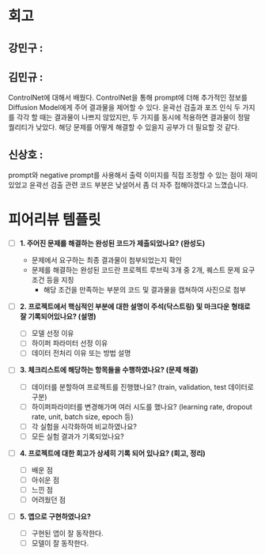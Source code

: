 # 회고
## 강민구 :

## 김민규 :
ControlNet에 대해서 배웠다. ControlNet을 통해 prompt에 더해 추가적인 정보를 Diffusion Model에게 주어 결과물을 제어할 수 있다. 윤곽선 검출과 포즈 인식 두 가지를 각각 할 때는 결과물이 나쁘지 않았지만, 두 가지를 동시에 적용하면 결과물이 정말 퀄리티가 낮았다. 해당 문제를 어떻게 해결할 수 있을지 공부가 더 필요할 것 같다.

## 신상호 :
prompt와 negative prompt를 사용해서 출력 이미지를 직접 조정할 수 있는 점이 재미있었고 윤곽선 검출 관련 코드 부분은 낮설어서 좀 더 자주 접해야겠다고 느꼈습니다.

# 피어리뷰 템플릿

- [ ]  **1. 주어진 문제를 해결하는 완성된 코드가 제출되었나요? (완성도)**
    - 문제에서 요구하는 최종 결과물이 첨부되었는지 확인
    - 문제를 해결하는 완성된 코드란 프로젝트 루브릭 3개 중 2개, 
    퀘스트 문제 요구조건 등을 지칭
        - 해당 조건을 만족하는 부분의 코드 및 결과물을 캡쳐하여 사진으로 첨부

- [ ]  **2. 프로젝트에서 핵심적인 부분에 대한 설명이 주석(닥스트링) 및 마크다운 형태로 잘 기록되어있나요? (설명)**
    - [ ]  모델 선정 이유
    - [ ]  하이퍼 파라미터 선정 이유
    - [ ]  데이터 전처리 이유 또는 방법 설명

- [ ]  **3. 체크리스트에 해당하는 항목들을 수행하였나요? (문제 해결)**
    - [ ]  데이터를 분할하여 프로젝트를 진행했나요? (train, validation, test 데이터로 구분)
    - [ ]  하이퍼파라미터를 변경해가며 여러 시도를 했나요? (learning rate, dropout rate, unit, batch size, epoch 등)
    - [ ]  각 실험을 시각화하여 비교하였나요?
    - [ ]  모든 실험 결과가 기록되었나요?

- [ ]  **4. 프로젝트에 대한 회고가 상세히 기록 되어 있나요? (회고, 정리)**
    - [ ]  배운 점
    - [ ]  아쉬운 점
    - [ ]  느낀 점
    - [ ]  어려웠던 점

- [ ]  **5.  앱으로 구현하였나요?**
    - [ ]  구현된 앱이 잘 동작한다.
    - [ ]  모델이 잘 동작한다.
